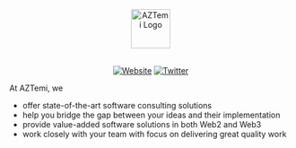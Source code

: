 <div align="center">
    <picture>
      <source media="(prefers-color-scheme: dark)" srcset="https://www.aztemi.com/logo/logo2_dark.svg">
      <img alt="AZTemi Logo" height="70" src="https://www.aztemi.com/logo/logo2_light.svg">
    </picture>
</div>

<br />

<div align="center">

[![Website](https://img.shields.io/website?color=9a0000&up_message=aztemi.com&url=https%3A%2F%2Faztemi.com)](https://aztemi.com)
[![Twitter](https://img.shields.io/twitter/url?label=@AZTemiOfficial&logoColor=9a0000&style=social&url=https%3A%2F%2Ftwitter.com%2FAZTemiOfficial)](https://twitter.com/AZTemiOfficial)

</div>

At AZTemi, we

- offer state-of-the-art software consulting solutions
- help you bridge the gap between your ideas and their implementation
- provide value-added software solutions in both Web2 and Web3
- work closely with your team with focus on delivering great quality work
